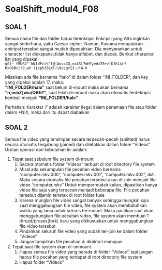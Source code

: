 # SoalShift_modul4_F08

##  SOAL 1

Semua nama file dan folder harus terenkripsi
Enkripsi yang Atta inginkan sangat sederhana, yaitu Caesar cipher. Namun, Kusuma mengatakan enkripsi tersebut sangat mudah dipecahkan. Dia menyarankan untuk character list diekspansi,tidak hanya alfabet, dan diacak. Berikut character list yang dipakai: </br>
```qE1~ YMUR2"`hNIdPzi%^t@(Ao:=CQ,nx4S[7mHFye#aT6+v)DfKL$r?bkOGB>}!9_wV']jcp5JZ&Xl|\8s;g<{3.u*W-0```

Misalkan ada file bernama “halo” di dalam folder “INI_FOLDER”, dan key yang dipakai adalah 17, maka: </br>
<b>“INI_FOLDER/halo”</b> saat belum di-mount maka akan bernama <b>“n,nsbZ]wio/QBE#”</b>, saat telah di-mount maka akan otomatis terdekripsi kembali menjadi <b>“INI_FOLDER/halo”</b> 

Perhatian: Karakter ‘/’ adalah karakter ilegal dalam penamaan file atau folder dalam *NIX, maka dari itu dapat diabaikan


## SOAL 2

Semua file video yang tersimpan secara terpecah-pecah (splitted) harus secara otomatis tergabung (joined) dan diletakkan dalam folder “Videos”
Urutan operasi dari kebutuhan ini adalah:
<ol>
<li>  Tepat saat sebelum file system di-mount
    <ol>
    <li>Secara otomatis folder “Videos” terbuat di root directory file system
    <li>Misal ada sekumpulan file pecahan video bernama “computer.mkv.000”, “computer.mkv.001”, “computer.mkv.002”, dst. Maka secara otomatis file pecahan tersebut akan di-join menjadi file video “computer.mkv”
Untuk mempermudah kalian, dipastikan hanya video file saja yang terpecah menjadi beberapa file. File pecahan tersebut dijamin terletak di root folder fuse
    <li>Karena mungkin file video sangat banyak sehingga mungkin saja saat menggabungkan file video, file system akan membutuhkan waktu yang lama untuk sukses ter-mount. Maka pastikan saat akan menggabungkan file pecahan video, file system akan membuat 1 thread/proses(fork) baru yang dikhususkan untuk menggabungkan file video tersebut
    <li>Pindahkan seluruh file video yang sudah ter-join ke dalam folder “Videos”
    <li>Jangan tampilkan file pecahan di direktori manapun
  </ol>
  <li> Tepat saat file system akan di-unmount
    <ol>
    <li> Hapus semua file video yang berada di folder “Videos”, tapi jangan hapus file pecahan yang terdapat di root directory file system
    <li> Hapus folder “Videos” 
    </ol>
    
